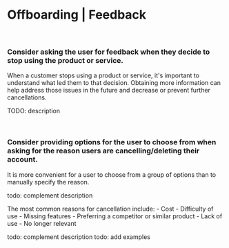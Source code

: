 # Offboarding | Feedback
<br>


### Consider asking the user for feedback when they decide to stop using the product or service.

When a customer stops using a product or service, it's important to understand what led them to that decision. Obtaining more information can help address
those issues in the future and decrease or prevent further cancellations.

TODO: description

<br>


### Consider providing options for the user to choose from when asking for the reason users are cancelling/deleting their account.

It is more convenient for a user to choose from a group of options than to manually specify the reason.

todo: complement description

The most common reasons for cancellation include:
	- Cost
	- Difficulty of use
	- Missing features
	- Preferring a competitor or similar product
	- Lack of use
	- No longer relevant

todo: complement description
todo: add examples
<br>



